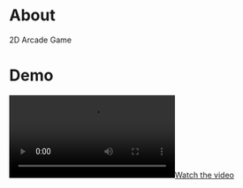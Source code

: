 # About
2D Arcade Game

# Demo     
[![Watch the video](https://gitlab.com/khaleddallah/Treasure-hunter/-/raw/master/demo.mp4)](https://gitlab.com/khaleddallah/Treasure-hunter/-/raw/master/demo.mp4)

